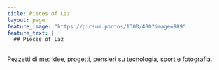 ```yaml
---
title: Pieces of Laz
layout: page
feature_image: "https://picsum.photos/1300/400?image=989"
feature_text: |
  ## Pieces of Laz
---
```


Pezzetti di me: idee, progetti, pensieri su tecnologia, sport e fotografia.
